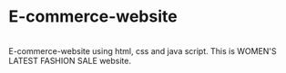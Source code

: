 # E-commerce-website
<br>
E-commerce-website using html, css and java script. This is  WOMEN'S LATEST FASHION SALE website.
